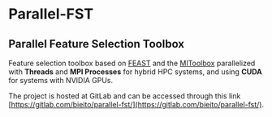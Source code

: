 # Parallel-FST

## Parallel Feature Selection Toolbox
Feature selection toolbox based on [FEAST](https://github.com/Craigacp/FEAST) and the [MIToolbox](https://github.com/Craigacp/MIToolbox) parallelized with **Threads** and **MPI Processes** for hybrid HPC systems, and using **CUDA** for systems with NVIDIA GPUs.

The project is hosted at GitLab and can be accessed through this link [https://gitlab.com/bieito/parallel-fst/](https://gitlab.com/bieito/parallel-fst/). 
